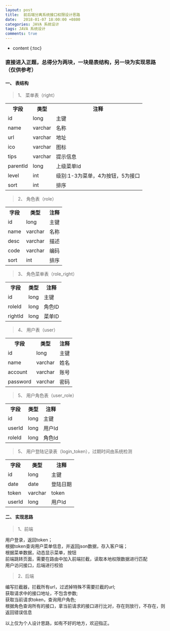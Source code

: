 ```yaml
---
layout: post
title:  前后端分离系统接口权限设计思路
date:   2018-01-07 18:00:00 +0800
categories: JAVA 系统设计
tags: JAVA 系统设计
comments: true
---
```


* content
{:toc}

### 直接进入正题，总得分为两块，一块是表结构，另一块为实现思路（仅供参考）


#### 一、 表结构

>  1、 菜单表（right）
<table>
  <tr>
    <th>字段</th>
    <th>类型</th>
    <th>注释</th>
  </tr>
  <tr>
    <td>id</td>
    <td>long</td>
    <td>主键</td>
  </tr>
  <tr>
    <td>name</td>
    <td>varchar</td>
    <td>名称</td>
  </tr>
  <tr>
    <td>url</td>
    <td>varchar</td>
    <td>地址</td>
  </tr>
  <tr>
    <td>ico</td>
    <td>varchar</td>
    <td>图标</td>
  </tr>
  <tr>
    <td>tips</td>
    <td>varchar</td>
    <td>提示信息</td>
  </tr>
  <tr>
    <td>parentId</td>
    <td>long</td>
    <td>上级菜单Id</td>
  </tr>
  <tr>
    <td>level</td>
    <td>int</td>
    <td>级别:1-3为菜单，4为按钮，5为接口</td>
  </tr>
  <tr>
    <td>sort</td>
    <td>int</td>
    <td>排序</td>
  </tr>
</table>

> 2、 角色表（role）

<table>
  <tr>
    <th>字段</th>
    <th>类型</th>
    <th>注释</th>
  </tr>
  <tr>
    <td>id</td>
    <td>long</td>
    <td>主键</td>
  </tr>
  <tr>
    <td>name</td>
    <td>varchar</td>
    <td>名称</td>
  </tr>
  <tr>
    <td>desc</td>
    <td>varchar</td>
    <td>描述</td>
  </tr>
  <tr>
    <td>code</td>
    <td>varchar</td>
    <td>编码</td>
  </tr>
  <tr>
    <td>sort</td>
    <td>int</td>
    <td>排序</td>
  </tr>
</table>

> 3、 角色菜单表（role_right）
<table>
  <tr>
    <th>字段</th>
    <th>类型</th>
    <th>注释</th>
  </tr>
  <tr>
    <td>id</td>
    <td>long</td>
    <td>主键</td>
  </tr>
  <tr>
    <td>roleId</td>
    <td>long</td>
    <td>角色ID</td>
  </tr>
  <tr>
    <td>rightId</td>
    <td>long</td>
    <td>菜单ID</td>
  </tr>
</table>

> 4、 用户表（user）
<table>
  <tr>
    <th>字段</th>
    <th>类型</th>
    <th>注释</th>
  </tr>
  <tr>
    <td>id</td>
    <td>long</td>
    <td>主键</td>
  </tr>
  <tr>
    <td>name</td>
    <td>varchar</td>
    <td>姓名</td>
  </tr>
  <tr>
    <td>account</td>
    <td>varchar</td>
    <td>账号</td>
  </tr>
  <tr>
    <td>password</td>
    <td>varchar</td>
    <td>密码</td>
  </tr>
</table>
 
> 5、 用户角色表（user_role）
<table>
  <tr>
    <th>字段</th>
    <th>类型</th>
    <th>注释</th>
  </tr>
  <tr>
    <td>id</td>
    <td>long</td>
    <td>主键</td>
  </tr>
  <tr>
    <td>userId</td>
    <td>long</td>
    <td>用户Id</td>
  </tr>
  <tr>
    <td>roleId</td>
    <td>long</td>
    <td>角色Id</td>
  </tr>
</table>
 
> 5、 用户登陆记录表（login_token），过期时间由系统检测
<table>
  <tr>
    <th>字段</th>
    <th>类型</th>
    <th>注释</th>
  </tr>
  <tr>
    <td>id</td>
    <td>long</td>
    <td>主键</td>
  </tr>
  <tr>
    <td>date</td>
    <td>date</td>
    <td>登陆日期</td>
  </tr>
  <tr>
    <td>token</td>
    <td>varchar</td>
    <td>token</td>
  </tr>
  <tr>
    <td>userId</td>
    <td>long</td>
    <td>用户Id</td>
  </tr>
</table>
  
#### 二、 实现思路
 
> 1、前端

用户登录，返回token；
<br>
根据token查询用户菜单信息，并返回json数据，存入客户端；
<br>
根据菜单数据，动态显示菜单，按钮
<br>
前端跳转页面，需要在路由中加入前端拦截，读取本地权限数据进行匹配
<br>
用户访问接口，后端进行校验
<br>
> 2、后端

编写拦截器，拦截所有url，过滤掉特殊不需要拦截的url;
<br>
获取请求中的接口地址，不包含参数;
<br>
获取当前请求token，查询用户角色;
<br>
根据角色查询所有的接口，拿当前请求的接口进行比对，存在则放行，不存在，则返回错误信息


以上仅为个人设计思路，如有不好的地方，欢迎指正。
